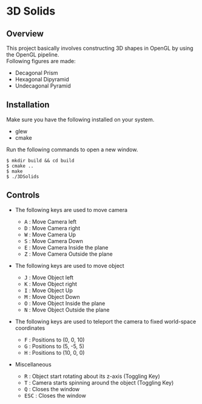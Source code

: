 # 3D Solids

## Overview

 This project basically involves constructing 3D shapes in OpenGL by using the OpenGL pipeline. \
 Following figures are made:
  * Decagonal Prism
  * Hexagonal Dipyramid
  * Undecagonal Pyramid
 
## Installation

Make sure you have the following installed on your system.
* glew
* cmake

Run the following commands to open a new window.
```(shell)
$ mkdir build && cd build
$ cmake ..
$ make 
$ ./3DSolids
```

## Controls

* The following keys are used to move camera
    *  <kbd>A</kbd> : Move Camera left
    *  <kbd>D</kbd> : Move Camera right
    *  <kbd>W</kbd> : Move Camera Up
    *  <kbd>S</kbd> : Move Camera Down
    *  <kbd>E</kbd> : Move Camera Inside the plane   
    *  <kbd>Z</kbd> : Move Camera Outside the plane
    
* The following keys are used to move object
    *  <kbd>J</kbd> : Move Object left
    *  <kbd>K</kbd> : Move Object right
    *  <kbd>I</kbd> : Move Object Up
    *  <kbd>M</kbd> : Move Object Down
    *  <kbd>O</kbd> : Move Object Inside the plane   
    *  <kbd>N</kbd> : Move Object Outside the plane
    
 
* The following keys are used to teleport the camera to fixed world-space coordinates
    *  <kbd>F</kbd> : Positions to (0, 0, 10)
    *  <kbd>G</kbd> : Positions to (5, -5, 5)
    *  <kbd>H</kbd> : Positions to (10, 0, 0)
    
* Miscellaneous
    *  <kbd>R</kbd> : Object start rotating about its z-axis (Toggling Key)
    *  <kbd>T</kbd> : Camera starts spinning around the object (Toggling Key)
    *  <kbd>Q</kbd> : Closes the window 
    *  <kbd>ESC</kbd> : Closes the window
